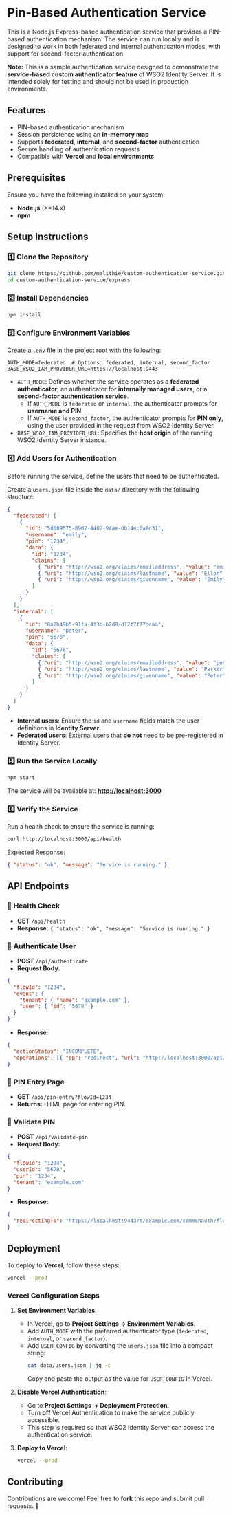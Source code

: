 # Pin-Based Authentication Service

This is a Node.js Express-based authentication service that provides a PIN-based authentication mechanism. The service can run locally and is designed to work in both federated and internal authentication modes, with support for second-factor authentication.

**Note:** This is a sample authentication service designed to demonstrate the **service-based custom authenticator feature** of WSO2 Identity Server. It is intended solely for testing and should not be used in production environments.

## Features

- PIN-based authentication mechanism
- Session persistence using an **in-memory map**
- Supports **federated**, **internal**, and **second-factor** authentication
- Secure handling of authentication requests
- Compatible with **Vercel** and **local environments**

## Prerequisites

Ensure you have the following installed on your system:

- **Node.js** (>=14.x)
- **npm**

## Setup Instructions

### 1️⃣ Clone the Repository

```bash
git clone https://github.com/malithie/custom-authentication-service.git
cd custom-authentication-service/express
```

### 2️⃣ Install Dependencies

```bash
npm install
```

### 3️⃣ Configure Environment Variables

Create a `.env` file in the project root with the following:

```env
AUTH_MODE=federated  # Options: federated, internal, second_factor
BASE_WSO2_IAM_PROVIDER_URL=https://localhost:9443
```

- `AUTH_MODE`: Defines whether the service operates as a **federated authenticator**, an authenticator for **internally managed users**, or a **second-factor authentication service**.
  - If `AUTH_MODE` is `federated` or `internal`, the authenticator prompts for **username and PIN**.
  - If `AUTH_MODE` is `second_factor`, the authenticator prompts for **PIN only**, using the user provided in the request from WSO2 Identity Server.
- `BASE_WSO2_IAM_PROVIDER_URL`: Specifies the **host origin** of the running WSO2 Identity Server instance.

### 4️⃣ Add Users for Authentication

Before running the service, define the users that need to be authenticated.

Create a `users.json` file inside the `data/` directory with the following structure:

```json
{
  "federated": [
    {
      "id": "5d009575-8962-4402-94ae-0b14ec0a8d31",
      "username": "emily",
      "pin": "1234",
      "data": {
        "id": "1234",
        "claims": [
          { "uri": "http://wso2.org/claims/emailaddress", "value": "emily@aol.com" },
          { "uri": "http://wso2.org/claims/lastname", "value": "Ellon" },
          { "uri": "http://wso2.org/claims/givenname", "value": "Emily" }
        ]
      }
    }
  ],
  "internal": [
    {
      "id": "8a2b49b5-91fa-4f3b-b2d8-d12f7f77dcaa",
      "username": "peter",
      "pin": "5678",
      "data": {
        "id": "5678",
        "claims": [
          { "uri": "http://wso2.org/claims/emailaddress", "value": "peter@aol.com" },
          { "uri": "http://wso2.org/claims/lastname", "value": "Parker" },
          { "uri": "http://wso2.org/claims/givenname", "value": "Peter" }
        ]
      }
    }
  ]
}
```

- **Internal users**: Ensure the `id` and `username` fields match the user definitions in **Identity Server**.
- **Federated users**: External users that **do not** need to be pre-registered in Identity Server.

### 5️⃣ Run the Service Locally

```bash
npm start
```

The service will be available at: **[http://localhost:3000](http://localhost:3000)**

### 6️⃣ Verify the Service

Run a health check to ensure the service is running:

```bash
curl http://localhost:3000/api/health
```

Expected Response:

```json
{ "status": "ok", "message": "Service is running." }
```

## API Endpoints

### 🔹 **Health Check**

- **GET** `/api/health`
- **Response:** `{ "status": "ok", "message": "Service is running." }`

### 🔹 **Authenticate User**

- **POST** `/api/authenticate`
- **Request Body:**

```json
{
  "flowId": "1234",
  "event": {
    "tenant": { "name": "example.com" },
    "user": { "id": "5678" }
  }
}
```

- **Response:**

```json
{
  "actionStatus": "INCOMPLETE",
  "operations": [{ "op": "redirect", "url": "http://localhost:3000/api/pin-entry?flowId=1234" }]
}
```

### 🔹 **PIN Entry Page**

- **GET** `/api/pin-entry?flowId=1234`
- **Returns:** HTML page for entering PIN.

### 🔹 **Validate PIN**

- **POST** `/api/validate-pin`
- **Request Body:**

```json
{
  "flowId": "1234",
  "userId": "5678",
  "pin": "1234",
  "tenant": "example.com"
}
```

- **Response:**

```json
{
  "redirectingTo": "https://localhost:9443/t/example.com/commonauth?flowId=1234"
}
```

## Deployment

To deploy to **Vercel**, follow these steps:

```bash
vercel --prod
```

### Vercel Configuration Steps

1. **Set Environment Variables**:

   - In Vercel, go to **Project Settings → Environment Variables**.
   - Add `AUTH_MODE` with the preferred authenticator type (`federated`, `internal`, or `second_factor`).
   - Add `USER_CONFIG` by converting the `users.json` file into a compact string:
     ```bash
     cat data/users.json | jq -c
     ```
     Copy and paste the output as the value for `USER_CONFIG` in Vercel.

2. **Disable Vercel Authentication**:

   - Go to **Project Settings → Deployment Protection**.
   - Turn **off** Vercel Authentication to make the service publicly accessible.
   - This step is required so that WSO2 Identity Server can access the authentication service.

3. **Deploy to Vercel**:

    ```bash
    vercel --prod
    ```

## Contributing

Contributions are welcome! Feel free to **fork** this repo and submit pull requests. 🚀
